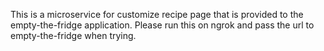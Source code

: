 This is a microservice for customize recipe page that is provided to the empty-the-fridge application.
Please run this on ngrok and pass the url to empty-the-fridge when trying.
